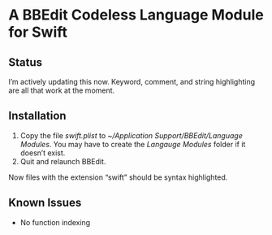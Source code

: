# A BBEdit Codeless Language Module for Swift

## Status

I’m actively updating this now. Keyword, comment, and string highlighting are all that work at the moment.

## Installation

1. Copy the file *swift.plist* to *~/Application Support/BBEdit/Language Modules*. You may have to create the *Langauge Modules* folder if it doesn’t exist.
2. Quit and relaunch BBEdit.

Now files with the extension “swift” should be syntax highlighted. <!-- The function popup menu in the navigation bar should also list all the declarations in the current file. -->

## Known Issues

- No function indexing
